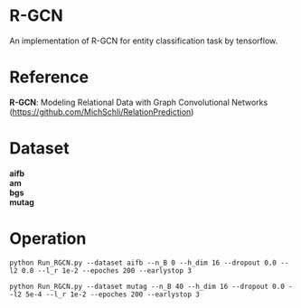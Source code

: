 # R-GCN
An implementation of R-GCN for entity classification task by tensorflow.

# Reference
**R-GCN**: Modeling Relational Data with Graph Convolutional Networks (https://github.com/MichSchli/RelationPrediction)   

# Dataset
**aifb**  
**am**   
**bgs**  
**mutag**  

# Operation
```
python Run_RGCN.py --dataset aifb --n_B 0 --h_dim 16 --dropout 0.0 --l2 0.0 --l_r 1e-2 --epoches 200 --earlystop 3
```

```
python Run_RGCN.py --dataset mutag --n_B 40 --h_dim 16 --dropout 0.0 --l2 5e-4 --l_r 1e-2 --epoches 200 --earlystop 3
```
